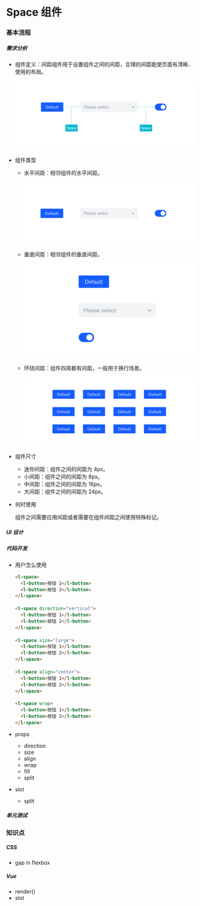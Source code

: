 # Space 组件

### 基本流程

##### 需求分析

- 组件定义：间距组件用于设置组件之间的间距，合理的间距能使页面有清晰、使用的布局。

  ![间距组件](./imgs/space.png)

- 组件类型

  - 水平间距：相邻组件的水平间距。

    ![水平间距](./imgs/space-type-1.png)

  - 垂直间距：相邻组件的垂直间距。

    ![垂直间距](./imgs/space-type-2.png)

  - 环绕间距：组件四周都有间距，一般用于换行场景。

    ![环绕间距](./imgs/space-type-3.png)

- 组件尺寸

  - 迷你间距：组件之间的间距为 4px。
  - 小间距：组件之间的间距为 8px。
  - 中间距：组件之间的间距为 16px。
  - 大间距：组件之间的间距为 24px。

- 何时使用

  组件之间需要应用间距或者需要在组件间距之间使用特殊标记。

##### UI 设计

##### 代码开发

- 用户怎么使用

  ```html
  <l-space>
    <l-button>按钮 1</l-button>
    <l-button>按钮 2</l-button>
  </l-space>
  
  <l-space direction="vertical">
    <l-button>按钮 1</l-button>
    <l-button>按钮 2</l-button>
  </l-space>
  
  <l-space size="large">
    <l-button>按钮 1</l-button>
    <l-button>按钮 2</l-button>
  </l-space>
  
  <l-space align="center">
    <l-button>按钮 1</l-button>
    <l-button>按钮 2</l-button>
  </l-space>
  
  <l-space wrap>
    <l-button>按钮 1</l-button>
    <l-button>按钮 2</l-button>
  </l-space>
  ```

- props

  - direction
  - size
  - align
  - wrap
  - fill
  - split

- slot

  - split

##### 单元测试

### 知识点

##### CSS

- gap in flexbox

##### Vue

- render()
- slot